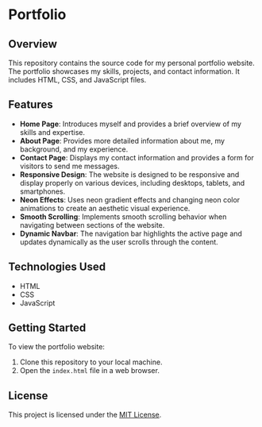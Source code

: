 # Portfolio

## Overview
This repository contains the source code for my personal portfolio website. The portfolio showcases my skills, projects, and contact information. It includes HTML, CSS, and JavaScript files.

## Features
- **Home Page**: Introduces myself and provides a brief overview of my skills and expertise.
- **About Page**: Provides more detailed information about me, my background, and my experience.
- **Contact Page**: Displays my contact information and provides a form for visitors to send me messages.
- **Responsive Design**: The website is designed to be responsive and display properly on various devices, including desktops, tablets, and smartphones.
- **Neon Effects**: Uses neon gradient effects and changing neon color animations to create an aesthetic visual experience.
- **Smooth Scrolling**: Implements smooth scrolling behavior when navigating between sections of the website.
- **Dynamic Navbar**: The navigation bar highlights the active page and updates dynamically as the user scrolls through the content.

## Technologies Used
- HTML
- CSS
- JavaScript

## Getting Started
To view the portfolio website:
1. Clone this repository to your local machine.
2. Open the `index.html` file in a web browser.

## License
This project is licensed under the [MIT License](LICENSE).
